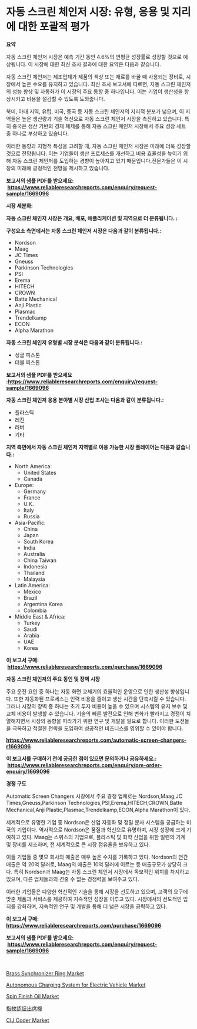 <p><h1>자동 스크린 체인저 시장: 유형, 응용 및 지리에 대한 포괄적 평가</h1></p><p><strong>요약</strong></p>
<p><p>자동 스크린 체인저 시장은 예측 기간 동안 4.6%의 연평균 성장률로 성장할 것으로 예상됩니다. 이 시장에 대한 최신 조사 결과에 대한 요약은 다음과 같습니다.</p><p>자동 스크린 체인저는 제조업체가 제품의 색상 또는 재료를 바꿀 때 사용되는 장비로, 시장에서 높은 수요를 유지하고 있습니다. 최신 조사 보고서에 따르면, 자동 스크린 체인저의 성능 향상 및 자동화가 이 시장의 주요 동향 중 하나입니다. 이는 기업이 생산성을 향상시키고 비용을 절감할 수 있도록 도와줍니다.</p><p>북미, 아태 지역, 유럽, 미국, 중국 등 자동 스크린 체인저의 지리적 분포가 넓으며, 이 지역들은 높은 생산량과 기술 혁신으로 자동 스크린 체인저 시장을 촉진하고 있습니다. 특히 중국은 생산 기반의 경제 체제를 통해 자동 스크린 체인저 시장에서 주요 성장 세트 중 하나로 부상하고 있습니다.</p><p>이러한 동향과 지형적 특성을 고려할 때, 자동 스크린 체인저 시장은 미래에 더욱 성장할 것으로 전망됩니다. 이는 기업들이 생산 프로세스를 개선하고 비용 효율성을 높이기 위해 자동 스크린 체인저를 도입하는 경향이 높아지고 있기 때문입니다.전문가들은 이 시장의 미래에 긍정적인 전망을 제시하고 있습니다.</p></p>
<p><strong>보고서의 샘플 PDF를 받으세요: &nbsp;<a href="https://www.reliableresearchreports.com/enquiry/request-sample/1669096">https://www.reliableresearchreports.com/enquiry/request-sample/1669096</a></strong></p>
<p><strong>시장 세분화:</strong></p>
<p><strong> 자동 스크린 체인저 시장은 개요, 배포, 애플리케이션 및 지역으로 더 분류됩니다. :</strong></p>
<p><strong>구성요소 측면에서는 자동 스크린 체인저 시장은 다음과 같이 분류됩니다.:</strong></p>
<p><ul><li>Nordson</li><li>Maag</li><li>JC Times</li><li>Gneuss</li><li>Parkinson Technologies</li><li>PSI</li><li>Erema</li><li>HITECH</li><li>CROWN</li><li>Batte Mechanical</li><li>Anji Plastic</li><li>Plasmac</li><li>Trendelkamp</li><li>ECON</li><li>Alpha Marathon</li></ul></p>
<p><strong> 자동 스크린 체인저 유형별 시장 분석은 다음과 같이 분류됩니다.:</strong></p>
<p><ul><li>싱글 피스톤</li><li>더블 피스톤</li></ul></p>
<p><strong>보고서의 샘플 PDF를 받으세요 :<a href="https://www.reliableresearchreports.com/enquiry/request-sample/1669096">https://www.reliableresearchreports.com/enquiry/request-sample/1669096</a></strong></p>
<p><strong> 자동 스크린 체인저 응용 분야별 시장 산업 조사는 다음과 같이 분류됩니다.:</strong></p>
<p><ul><li>플라스틱</li><li>레진</li><li>러버</li><li>기타</li></ul></p>
<p><strong>지역 측면에서 자동 스크린 체인저 지역별로 이용 가능한 시장 플레이어는 다음과 같습니다.:</strong></p>
<p><ul>
    <li>
        North America:
        <ul>
            <li>United States</li>
            <li>Canada</li>
        </ul>
    </li>
    <li>
        Europe:
        <ul>
            <li>Germany</li>
            <li>France</li>
            <li>U.K.</li>
            <li>Italy</li>
            <li>Russia</li>
        </ul>
    </li>
    <li>
        Asia-Pacific:
        <ul>
            <li>China</li>
            <li>Japan</li>
            <li>South Korea</li>
            <li>India</li>
            <li>Australia</li>
            <li>China Taiwan</li>
            <li>Indonesia</li>
            <li>Thailand</li>
            <li>Malaysia</li>
        </ul>
    </li>
    <li>
        Latin America:
        <ul>
            <li>Mexico</li>
            <li>Brazil</li>
            <li>Argentina Korea</li>
            <li>Colombia</li>
        </ul>
    </li>
    <li>
        Middle East & Africa:
        <ul>
            <li>Turkey</li>
            <li>Saudi</li>
            <li>Arabia</li>
            <li>UAE</li>
            <li>Korea</li>
        </ul>
    </li>
    </ul></p>
<p><strong>이 보고서 구매: &nbsp;<a href="https://www.reliableresearchreports.com/purchase/1669096">https://www.reliableresearchreports.com/purchase/1669096</a></strong></p>
<p><strong>자동 스크린 체인저의 주요 동인 및 장벽 시장</strong></p>
<p><p>주요 운전 요인 중 하나는 자동 화면 교체기의 효율적인 운영으로 인한 생산성 향상입니다. 또한 자동화된 프로세스는 인력 비용을 줄이고 생산 시간을 단축시킬 수 있습니다. 그러나 시장의 장벽 중 하나는 초기 투자 비용이 높을 수 있으며 시스템의 유지 보수 및 교체 비용이 발생할 수 있습니다. 기술의 빠른 발전으로 인해 변화가 빨라지고 경쟁이 치열해지면서 시장의 동향을 따라가기 위한 연구 및 개발을 필요로 합니다. 이러한 도전들을 극복하고 적절한 전략을 도입하여 성공적인 비즈니스를 영위할 수 있어야 합니다.</p></p>
<p><strong><a href="https://www.reliableresearchreports.com/automatic-screen-changers-r1669096">https://www.reliableresearchreports.com/automatic-screen-changers-r1669096</a></strong></p>
<p><strong>이 보고서를 구매하기 전에 궁금한 점이 있으면 문의하거나 공유하세요.: &nbsp;<a href="https://www.reliableresearchreports.com/enquiry/pre-order-enquiry/1669096">https://www.reliableresearchreports.com/enquiry/pre-order-enquiry/1669096</a></strong></p>
<p><strong>경쟁 구도</strong></p>
<p><p>Automatic Screen Changers 시장에서 주요 경쟁 업체로는 Nordson,Maag,JC Times,Gneuss,Parkinson Technologies,PSI,Erema,HITECH,CROWN,Batte Mechanical,Anji Plastic,Plasmac,Trendelkamp,ECON,Alpha Marathon이 있다. </p><p>세계적으로 유명한 기업 중 Nordson은 산업 자동화 및 정밀 분사 시스템을 공급하는 미국의 기업이다. 역사적으로 Nordson은 품질과 혁신으로 유명하며, 시장 성장에 크게 기여하고 있다. Maag는 스위스의 기업으로, 플라스틱 및 화학 산업을 위한 일련의 기계 및 장비를 제조하며, 전 세계적으로 큰 시장 점유율을 보유하고 있다.</p><p>이들 기업들 중 몇모 회사의 매출은 매우 높은 수치를 기록하고 있다. Nordson의 연간 매출은 약 20억 달러로, Maag의 매출은 10억 달러에 이르는 등 매출규모가 상당히 크다. 특히 Nordson과 Maag는 자동 스크린 체인저 시장에서 독보적인 위치를 차지하고 있으며, 다른 업체들과의 견줄 수 없는 경쟁력을 보여주고 있다.</p><p>이러한 기업들은 다양한 혁신적인 기술을 통해 시장을 선도하고 있으며, 고객의 요구에 맞춘 제품과 서비스를 제공하여 지속적인 성장을 이루고 있다. 시장에서의 선도적인 입지를 강화하며, 지속적인 연구 및 개발을 통해 더 넓은 시장을 공략하고 있다.</p></p>
<p><strong>이 보고서 구매: &nbsp; <a href="https://www.reliableresearchreports.com/purchase/1669096">https://www.reliableresearchreports.com/purchase/1669096</a></strong></p>
<p><strong>보고서의 샘플 PDF를 받으세요: &nbsp;<a href="https://www.reliableresearchreports.com/enquiry/request-sample/1669096">https://www.reliableresearchreports.com/enquiry/request-sample/1669096</a></strong><strong></strong></p>
<p>&nbsp;</p>
<p><p><a href="https://issuu.com/reportprime-2/docs/brass-synchronizer-ring-market-size-2030.pptx">Brass Synchronizer Ring Market</a></p><p><a href="https://issuu.com/reportprime-2/docs/autonomous-charging-system-for-electric-vehicle-ma">Autonomous Charging System for Electric Vehicle Market</a></p><p><a href="https://cat-emmental-94b.notion.site/Spin-Finish-Oil-Market-Offer-Valuable-Insights-into-Market-Size-Market-Share-Market-Trends-and-Pr-e4ef08f0db304a0a9520970b9ce8278f">Spin Finish Oil Market</a></p><p><a href="https://github.com/pepo3k/Market-Research-Report-List-1/blob/main/667892217766.md">指紋認証出席機</a></p><p><a href="https://view.publitas.com/reportprime-1/cij-coder-market-size-and-growth-market-segmentation-regional-and-country-breakdowns-and-market-trends-for-period-from-2024-2031/">CIJ Coder Market</a></p></p>